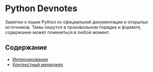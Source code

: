 # Python Devnotes

Заметки о языке Python из официальной документации и открытых источников. Темы пишутся в произвольном порядке и формате, содержание может поменяться в любой момент.

## Содержание

- [Интернирование](<Интернирование>)
- [Контекстный менеджер](<Контекстный менеджер>)
